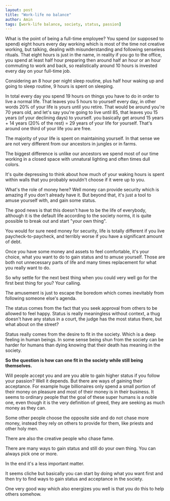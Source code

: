 ```yaml
---
layout: post
title: "Work-life no balance"
author: Amin
tags: [work-life balance, society, status, passion]
---
```


What is the point of being a full-time employee? You spend (or supposed to spend) eight hours every day working which is most of the time not creative working, but talking, dealing with misunderstanding and following senseless rituals.
That eight hours is just in the name, in reality if you go to the office, you spend at least half hour preparing then around half an hour or an hour commuting to work and back, so realistically around 10 hours is invested every day on your full-time job.

Considering an 8 hour per night sleep routine, plus half hour waking up and going to sleep routine, 9 hours is spent on sleeping.

In total every day you spend 19 hours on things you have to do in order to live a normal life. That leaves you 5 hours to yourself every day, in other words 20% of your life is yours until you retire. That would be around you're 70 years old, and let's say you're going to live until 85, that leaves you 15 years (of your declining days) to yourself.
you basically get around 15 years + 14 years (20% of the rest) = 29 years of your life for yourself. That's around one third of your life you are free.

The majority of your life is spent on maintaining yourself. In that sense we are not very different from our ancestors in jungles or in farms.

The biggest difference is unlike our ancestors we spend most of our time working in a closed space with unnatural lighting and often times dull colors.

It's quite depressing to think about how much of your waking hours is spent within walls that you probably wouldn't choose if it were up to you.

What's the role of money here? Well money can provide security which is amazing if you don't already have it. But beyond that, it's just a tool to amuse yourself with, and gain some status.

The good news is that this doesn't have to be the life of everybody, although it is the default life according to the society norms, it is quite possible to break out and start "your own thing".

You would for sure need money for security, life is totally different if you live paycheck-to-paycheck, and terribly worse if you have a significant amount of debt.

Once you have some money and assets to feel comfortable, it's your choice, what you want to do to gain status and to amuse yourself. Those are both not unnecessary parts of life and many times replacement for what you really want to do.

So why settle for the next best thing when you could very well go for the first best thing for you? Your calling.

The amusement is just to escape the boredom which comes inevitably from following someone else's agenda.

The status comes from the fact that you seek approval from others to be allowed to feel happy. Status is really meaningless without context, a thug doesn't have any status in a court, the judge has the most status there, but what about on the street?

Status really comes from the desire to fit in the society. Which is a deep feeling in human beings. In some sense being shun from the society can be harder for humans than dying knowing that their death has meaning in the society.

**So the question is how can one fit in the society while still being themselves.**

Will people accept you and are you able to gain higher status if you follow your passion? Well it depends. But there are ways of gaining their acceptance. For example huge billionaires only spend a small portion of their money on pleasure and most of their money is in their business. It seems to ordinary people that the goal of these super humans is a noble one, even though it is the very definition of greed, they are seeking as much money as they can.

Some other people choose the opposite side and do not chase more money, instead they rely on others to provide for them, like priests and other holy men.

There are also the creative people who chase fame.

There are many ways to gain status and still do your own thing. You can always pick one or more.

In the end it's a less important matter.

It seems cliche but basically you can start by doing what you want first and then try to find ways to gain status and acceptance in the society.

One very good way which also energizes you well is that you do this to help others somehow.
